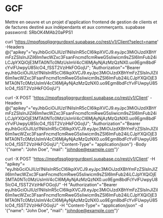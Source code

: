 # GCF
Mettre en oeuvre et un projet d'application frontend de gestion de clients et de factures destiné aux indépendants et aux commerçants.
supabase passworrd: SRbOK4MAb20aPPS1


curl  'https://mpqfqsqljqgrgurdpxnl.supabase.co/rest/v1/Client?select=name' -Headers @{"apikey"="eyJhbGciOiJIUzI1NiIsInR5cCI6IkpXVCJ9.eyJpc3MiOiJzdXBhYmFzZSIsInJlZiI6Im1wcWZxc3FsanFncmd1cmRweG5sIiwicm9sZSI6ImFub24iLCJpYXQiOjE3MTA0NTc0MzUsImV4cCI6MjAyNjAzMzQzNX0.uo9Egm8bdFcYvlFUwpyU85lcO4_fSST2VziHkFOGojU"; "Authorization"="Bearer eyJhbGciOiJIUzI1NiIsInR5cCI6IkpXVCJ9.eyJpc3MiOiJzdXBhYmFzZSIsInJlZiI6Im1wcWZxc3FsanFncmd1cmRweG5sIiwicm9sZSI6ImFub24iLCJpYXQiOjE3MTA0NTc0MzUsImV4cCI6MjAyNjAzMzQzNX0.uo9Egm8bdFcYvlFUwpyU85lcO4_fSST2VziHkFOGojU"}



curl -X POST 'https://mpqfqsqljqgrgurdpxnl.supabase.co/rest/v1/Client' -Headers @{"apikey"="eyJhbGciOiJIUzI1NiIsInR5cCI6IkpXVCJ9.eyJpc3MiOiJzdXBhYmFzZSIsInJlZiI6Im1wcWZxc3FsanFncmd1cmRweG5sIiwicm9sZSI6ImFub24iLCJpYXQiOjE3MTA0NTc0MzUsImV4cCI6MjAyNjAzMzQzNX0.uo9Egm8bdFcYvlFUwpyU85lcO4_fSST2VziHkFOGojU"; "Authorization"="Bearer eyJhbGciOiJIUzI1NiIsInR5cCI6IkpXVCJ9.eyJpc3MiOiJzdXBhYmFzZSIsInJlZiI6Im1wcWZxc3FsanFncmd1cmRweG5sIiwicm9sZSI6ImFub24iLCJpYXQiOjE3MTA0NTc0MzUsImV4cCI6MjAyNjAzMzQzNX0.uo9Egm8bdFcYvlFUwpyU85lcO4_fSST2VziHkFOGojU";"Content-Type"= "application/json"} -Body '{"name": "John Doe", "mail": "johndoe@example.com"}'

curl -X POST 'https://mpqfqsqljqgrgurdpxnl.supabase.co/rest/v1/Client' -H "apikey"= "eyJhbGciOiJIUzI1NiIsInR5cCI6IkpXVCJ9.eyJpc3MiOiJzdXBhYmFzZSIsInJlZiI6Im1wcWZxc3FsanFncmd1cmRweG5sIiwicm9sZSI6ImFub24iLCJpYXQiOjE3MTA0NTc0MzUsImV4cCI6MjAyNjAzMzQzNX0.uo9Egm8bdFcYvlFUwpyU85lcO4_fSST2VziHkFOGojU" -H "Authorization"="Bearer eyJhbGciOiJIUzI1NiIsInR5cCI6IkpXVCJ9.eyJpc3MiOiJzdXBhYmFzZSIsInJlZiI6Im1wcWZxc3FsanFncmd1cmRweG5sIiwicm9sZSI6ImFub24iLCJpYXQiOjE3MTA0NTc0MzUsImV4cCI6MjAyNjAzMzQzNX0.uo9Egm8bdFcYvlFUwpyU85lcO4_fSST2VziHkFOGojU" -H "Content-Type"= "application/json" -d '{"name": "John Doe", "mail": "johndoe@example.com"}'

